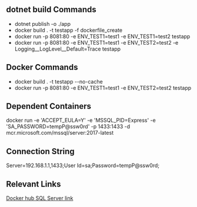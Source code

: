 ## dotnet build  Commands
- dotnet publish -o ./app
- docker build . -t testapp -f dockerfile_create
- docker run -p 8081:80 -e ENV_TEST1=test1 -e ENV_TEST1=test2 testapp
- docker run -p 8081:80 -e ENV_TEST1=test1 -e ENV_TEST2=test2 -e Logging__LogLevel__Default=Trace  testapp
## Docker Commands
- docker build . -t testapp --no-cache
- docker run -p 8081:80 -e ENV_TEST1=test1 -e ENV_TEST2=test2 testapp

## Dependent Containers
docker run -e 'ACCEPT_EULA=Y' -e 'MSSQL_PID=Express' -e 'SA_PASSWORD=tempP@ssw0rd' -p 1433:1433 -d mcr.microsoft.com/mssql/server:2017-latest

## Connection String
Server=192.168.1.1,1433;User Id=sa;Password=tempP@ssw0rd;

## Relevant Links
[Docker hub SQL Server link](https://hub.docker.com/_/microsoft-mssql-server)